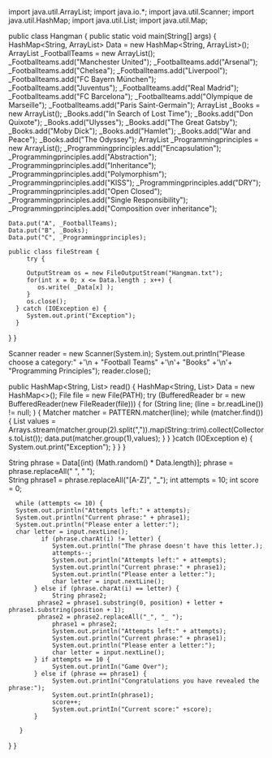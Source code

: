 import java.util.ArrayList;
import java.io.*;
import java.util.Scanner;
import java.util.HashMap;
import java.util.List;
import java.util.Map;

public class Hangman {
public static void main(String[] args) {
    HashMap<String, ArrayList<String>> Data = new HashMap<String, ArrayList<String>>();
    ArrayList<String> _FootballTeams = new ArrayList<String>();
     _Footballteams.add("Manchester United");
     _Footballteams.add("Arsenal");
     _Footballteams.add("Chelsea");
     _Footballteams.add("Liverpool");
     _Footballteams.add("FC Bayern München");
     _Footballteams.add("Juventus");
     _Footballteams.add("Real Madrid");
     _Footballteams.add("FC Barcelona");
     _Footballteams.add("Olympique de Marseille");
     _Footballteams.add("Paris Saint-Germain");
    ArrayList<String> _Books = new ArrayList<String>();
    _Books.add("In Search of Lost Time");
    _Books.add("Don Quixote");
    _Books.add("Ulysses");
    _Books.add("The Great Gatsby");
    _Books.add("Moby Dick");
    _Books.add("Hamlet");
    _Books.add("War and Peace");
    _Books.add("The Odyssey");
    ArrayList<String> _Programmingprinciples = new ArrayList<String>();
    _Programmingprinciples.add("Encapsulation");
    _Programmingprinciples.add("Abstraction");
    _Programmingprinciples.add("Inheritance");
    _Programmingprinciples.add("Polymorphism");
    _Programmingprinciples.add("KISS");
    _Programmingprinciples.add("DRY");
    _Programmingprinciples.add("Open Closed");
    _Programmingprinciples.add("Single Responsibility");
    _Programmingprinciples.add("Composition over inheritance");

    Data.put("A", _FootballTeams);
    Data.put("B", _Books);
    Data.put("C", _Programmingprinciples);

    public class fileStream {
         try {

         OutputStream os = new FileOutputStream("Hangman.txt");
         for(int x = 0; x <= Data.length ; x++) {
            os.write( _Data[x] );
         }
         os.close();
      } catch (IOException e) {
         System.out.print("Exception");
      }
   }
}

Scanner reader = new Scanner(System.in);
System.out.printIn("Please choose a category:" +'\n + "Football Teams" +'\n'+ "Books" +'\n'+ "Programming Principles");
reader.close();

public HashMap<String, List<String>> read() {
        HashMap<String, List<String>> Data = new HashMap<>();
        File file = new File(PATH);
        try (BufferedReader br = new BufferedReader(new FileReader(file))) {
            for (String line; (line = br.readLine()) != null; ) {
                Matcher matcher = PATTERN.matcher(line);
                while (matcher.find()) {
                    List<String> values = Arrays.stream(matcher.group(2).split(",")).map(String::trim).collect(Collectors.toList());
                    data.put(matcher.group(1),values);
                }
            }
        }catch (IOException e) {
          System.out.print("Exception");
        }
    }
}

String phrase = Data[(int) (Math.random() * Data.length)];
phrase = phrase.replaceAll(" ", "  ");                                                                                      
String phrase1 = phrase.replaceAll("[A-Z]", "_");
int attempts = 10;
int score = 0;

      while (attempts <= 10) {
      System.out.println("Attempts left:" + attempts);
      System.out.println("Current phrase:" + phrase1);
      System.out.println("Please enter a letter:");
      char letter = input.nextLine();
             if (phrase.charAt(i) != letter) {
                System.out.println("The phrase doesn't have this letter.);
                attempts--;
                System.out.println("Attempts left:" + attempts);
                System.out.println("Current phrase:" + phrase1);
                System.out.println("Please enter a letter:");
                char letter = input.nextLine();
           } else if (phrase.charAt(i) == letter) {
                String phrase2;
	        phrase2 = phrase1.substring(0, position) + letter + phrase1.substring(position + 1);
	        phrase2 = phrase2.replaceAll("_", "_ ");
                phrase1 = phrase2;
                System.out.println("Attempts left:" + attempts);
                System.out.println("Current phrase:" + phrase1);
                System.out.println("Please enter a letter:");
                char letter = input.nextLine();
           } if attempts == 10 {
                System.out.printIn("Game Over");
           } else if (phrase == phrase1) {
                System.out.printIn("Congratulations you have revealed the phrase:");
                System.out.printIn(phrase1);
                score++;
                System.out.printIn("Current score:" +score);
           }
             
       }
   }
}
